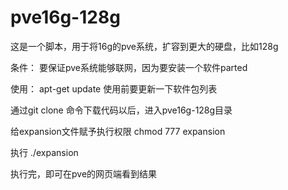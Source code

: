 # pve16g-128g  

这是一个脚本，用于将16g的pve系统，扩容到更大的硬盘，比如128g  

条件：
要保证pve系统能够联网，因为要安装一个软件parted

使用：
apt-get update 使用前要更新一下软件包列表

通过git clone 命令下载代码以后，进入pve16g-128g目录

给expansion文件赋予执行权限 chmod 777 expansion

执行 ./expansion

执行完，即可在pve的网页端看到结果
